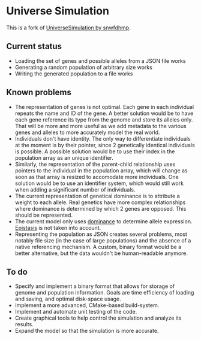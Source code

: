Universe Simulation
===================

This is a fork of [UniverseSimulation by snwfdhmp](https://github.com/snwfdhmp/UniverseSimulation).

## Current status
- Loading the set of genes and possible alleles from a JSON file works
- Generating a random population of arbitrary size works
- Writing the generated population to a file works

## Known problems
- The representation of genes is not optimal. Each gene in each individual
  repeats the name and ID of the gene. A better solution would be to have
  each gene reference its type from the genome and store its alleles only. That
  will be more and more useful as we add metadata to the various genes and
  alleles to more accurately model the real world.
- Individuals don't have identity. The only way to differentiate individuals
  at the moment is by their pointer, since 2 genetically identical individuals
  is possible. A possible solution would be to use their index in the population
  array as an unique identifier.
- Similarly, the representation of the parent-child relationship uses pointers
  to the individual in the population array, which will change as soon as that
  array is resized to accomodate more individuals. One solution would be to use
  an identifier system, which would still work when adding a significant number
  of individuals.
- The current representation of genetical dominance is to attribute a weight to
  each allele. Real genetics have more complex relationships where dominance is
  determined by which 2 genes are opposed. This should be represented.
- The current model only uses [dominance](https://en.wikipedia.org/wiki/Dominance_(genetics)) 
  to determine allele expression. [Epistasis](https://en.wikipedia.org/wiki/Epistasis) 
  is not taken into account.
- Representing the population as JSON creates several problems, most notably
  file size (in the case of large populations) and the absence of a native
  referencing mechanism. A custom, binary format would be a better alternative,
  but the data wouldn't be human-readable anymore.

## To do
- Specify and implement a binary format that allows for storage of genome and
  population information. Goals are time efficiency of loading and saving, and
  optimal disk-space usage.
- Implement a more advanced, CMake-based build-system.
- Implement and automate unit testing of the code.
- Create graphical tools to help control the simulation and analyze its results.
- Expand the model so that the simulation is more accurate.

